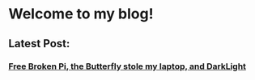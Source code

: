 # Welcome to my blog!

## Latest Post:
### [Free Broken Pi, the Butterfly stole my laptop, and DarkLight](https://noahthedev.xyz/blog/2020/06/04/free-broken-pi-the-butterfly-stole-my-laptop-and-darklight)
